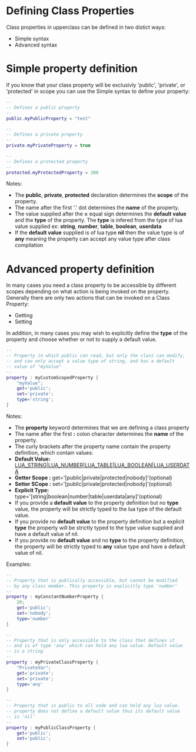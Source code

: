 # Defining Class Properties

Class properties in upperclass can be defined in two distict ways:

* Simple syntax
* Advanced syntax

# Simple property definition

If you know that your class property will be exclusivly 'public', 'private', or 'protected' in scope you can use the Simple syntax to define your property:

```lua
--
-- Defines a public property
--
public.myPublicProperty = "test"

--
-- Defines a private property
--
private.myPrivateProperty = true

--
-- Defines a protected property
--
protected.myProtectedProperty = 200
```

Notes:

* The **public**, **private**, **protected** declaration determines the **scope** of the property. 
* The name after the first '.' dot determines the **name** of the  property.
* The value supplied after the **=** equal sign determines the **default value** and the **type** of the property. The **type** is infered from the type of lua value supplied ex: **string**, **number**, **table**, **boolean**, **userdata**
* If the **default value** supplied is of lua type **nil** then the value type is of **any** meaning the property can accept any value type after class compilation

# Advanced property definition

In many cases you need a class property to be accessible by different scopes depending on what action is being invoked on the property. Generally there are only two actions that can be invoked on a Class Property:

* Getting
* Setting

In addition, in many cases you may wish to explicitly define the **type** of the property and choose whether or not to supply a default value.

```lua
--
-- Property in which public can read, but only the class can modify, 
-- and can only accept a value type of string, and has a default 
-- value of "myValue"
--
property : myCustomScopedProperty { 
    "myValue"; 
    get='public'; 
    set='private';
    type='string';
}
```

Notes:

* The **property** keyword determines that we are defining a class property
* The name after the first **:** colon character determines the **name** of the property.
* The curly brackets after the property name contain the property definition, which contain values:
* **Default Value:** [LUA_STRING|LUA_NUMBER|LUA_TABLE|LUA_BOOLEAN|LUA_USERDATA](optional)
* **Getter Scope :** get='[public|private|protected|nobody]'(optional)
* **Setter SCope :** set='[public|private|protected|nobody]'(optional)
* **Explicit Type:** type='[string|boolean|number|table|userdata|any]'(optional)
* If you provide a **default value** to the property definition but no **type** value, the property will be strictly typed to the lua type of the default value.
* If you provide no **default value** to the property definition but a explicit **type** the property will be strictly typed to the type value supplied and have a default value of nil.
* If you provide no **default value** and no **type** to the property definition, the property will be strictly typed to **any** value type and have a default value of nil.

Examples:

```lua
--
-- Property that is publically accessible, but cannot be modified
-- by any class member. This property is explicitly type 'number'
--
property : myConstantNumberProperty {
    20;
    get='public';
    set='nobody';
    type='number'
}
```

```lua
--
-- Property that is only accessible to the class that defines it
-- and is of type 'any' which can hold any lua value. Default value
-- is a string
--
property : myPrivateClassProperty {
    "PrivateVar";
    get='private';
    set='private';
    type='any'
}
```

```lua
--
-- Property that is public to all code and can hold any lua value.
-- property does not define a default value thus its default value 
-- is 'nil'
--
property : myPublicClassProperty {
    get='public';
    set='public';
}
```